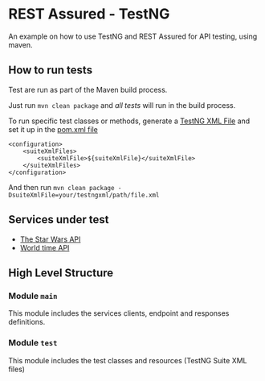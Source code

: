 # REST Assured - TestNG

An example on how to use TestNG and REST Assured for API testing, using maven.

## How to run tests

Test are run as part of the Maven build process.

Just run `mvn clean package` and *all tests* will run in the build process.

To run specific test classes or methods, generate a [TestNG XML File](https://testng.org/doc/documentation-main.html#testng-xml) and set it up in the [pom.xml file](pom.xml)

```
<configuration>
    <suiteXmlFiles>
        <suiteXmlFile>${suiteXmlFile}</suiteXmlFile>
    </suiteXmlFiles>
</configuration>
``` 

And then run `mvn clean package -DsuiteXmlFile=your/testngxml/path/file.xml`

## Services under test
* [The Star Wars API](https://swapi.co/)
* [World time API](http://worldtimeapi.org/)

## High Level Structure

### Module `main`
This module includes the services clients, endpoint and responses definitions.

### Module `test`
This module includes the test classes and resources (TestNG Suite XML files)